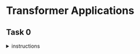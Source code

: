 # Transformer Applications

## Task 0

<details>
    <summary>instructions</summary>

Create the class `Dataset` that loads and preps a dataset for machine translation:


Class constructor `def __init__(self):`

creates the instance attributes:

* `data_train`, which contains the `ted_hrlr_translate/pt_to_en tf.data.Dataset train` split, loaded `as_supervided`

* `data_valid`, which contains the `ted_hrlr_translate/pt_to_en tf.data.Dataset validate` split, loaded `as_supervided`

* `tokenizer_pt` is the Portuguese tokenizer created from the training set

* `tokenizer_en` is the English tokenizer created from the training set

Create the instance method `def tokenize_dataset(self, data):` that creates sub-word tokenizers for our dataset:

* `data` is a `tf.data.Dataset` whose examples are formatted as a tuple `(pt, en)`

* `pt` is the `tf.Tensor` containing the Portuguese sentence

* `en` is the `tf.Tensor` containing the corresponding English sentence

* The maximum vocab size should be set to `2**15`

Returns: `tokenizer_pt`, `tokenizer_en`

* `tokenizer_pt` is the Portuguese tokenizer

* `tokenizer_en` is the English tokenizer

</details>